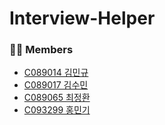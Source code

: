 # Interview-Helper


### :man_student: Members

- [C089014 김민규](https://github.com/mingyu2157/)
- [C089017 김수민](https://github.com/cc089017/)
- [C089065 최정환](https://github.com/JeongHwan0208/)
- [C093299 홍민기](https://github.com/mingimouse/)
